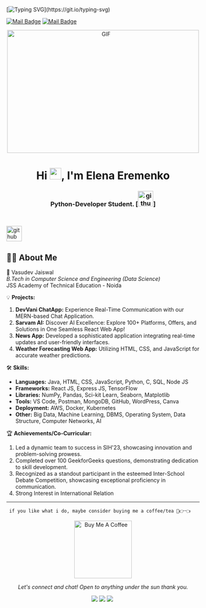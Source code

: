<!-- Typing SVG -->
[![Typing SVG](https://readme-typing-svg.herokuapp.com?size=24&width=600&lines=Welcome+To+Elena+Eremenko's+Github+Profile..)](https://git.io/typing-svg)

[![Mail Badge](https://img.shields.io/badge/-l_takhtarova?style=flat&labelColor=e84393&logo=instagram&logoColor=white)](https://www.instagram.com/l_takhtarova) [![Mail Badge](https://img.shields.io/badge/-elenaeremenko1401@gmail.com-c0392b?style=flat&labelColor=c0392b&logo=gmail&logoColor=white)](mailto:elenafisenko1401@gmail.com)
<br> 
 <p align="center">
<img align="center" alt="GIF" src="https://github.com/abhisheknaiidu/abhisheknaiidu/blob/master/code.gif?raw=true" width="500" height="320" />
</p>
<h1 align="center">Hi <img src="https://raw.githubusercontent.com/MartinHeinz/MartinHeinz/master/wave.gif" width="30px">, I'm Elena Eremenko</h1>
<h3 align="center">Python-Developer Student.
 [<img src='https://img.shields.io/badge/logo-python-blue?logo=python' alt='github' height='40'>]
</h3>


<br>

[<img src='https://cdn.jsdelivr.net/npm/simple-icons@3.0.1/icons/github.svg' alt='github' height='40'>](https://github.com/VasudevJaiswal) 
 
<!-- <a href='https://archiveprogram.github.com/VasudevJaiswal'><img src='https://raw.githubusercontent.com/acervenky/animated-github-badges/master/assets/acbadge.gif' width='40' height='40'></a> <a href='https://docs.github.com/VasudevJaiswal'><img src='https://raw.githubusercontent.com/acervenky/animated-github-badges/master/assets/devbadge.gif' width='40' height='40'></a> <a href='https://github.com/VasudevJaiswal'><img src='https://raw.githubusercontent.com/acervenky/animated-github-badges/master/assets/pro.gif' width='40' height='40'></a> <a href='https://stars.github.com/VasudevJaiswal'><img src='https://raw.githubusercontent.com/acervenky/animated-github-badges/master/assets/starbadge.gif' width='35' height='35'></a> 
<br/> -->

## 🙋‍♂️ About Me

🚀 Vasudev Jaiswal  
*B.Tech in Computer Science and Engineering (Data Science)*  
JSS Academy of Technical Education - Noida  

💡 **Projects:**
1. **DevVani ChatApp:** Experience Real-Time Communication with our MERN-based Chat Application.
2. **Sarvam AI:** Discover AI Excellence: Explore 100+ Platforms, Offers, and Solutions in One Seamless React Web App!
5. **News App:** Developed a sophisticated application integrating real-time updates and user-friendly interfaces.
6. **Weather Forecasting Web App:** Utilizing HTML, CSS, and JavaScript for accurate weather predictions.

🛠️ **Skills:**
- **Languages:** Java, HTML, CSS, JavaScript, Python, C, SQL, Node JS
- **Frameworks:** React JS, Express JS, TensorFlow
- **Libraries:** NumPy, Pandas, Sci-kit Learn, Seaborn, Matplotlib
- **Tools:** VS Code, Postman, MongoDB, GitHub, WordPress, Canva
- **Deployment:** AWS, Docker, Kubernetes
- **Other:** Big Data, Machine Learning, DBMS, Operating System, Data Structure, Computer Networks, AI

🏆 **Achievements/Co-Curricular:**
1. Led a dynamic team to success in SIH'23, showcasing innovation and problem-solving prowess.
2. Completed over 100 GeekforGeeks questions, demonstrating dedication to skill development.
3. Recognized as a standout participant in the esteemed Inter-School Debate Competition, showcasing exceptional proficiency in communication.
4. Strong Interest in International Relation 


     

***
     if you like what i do, maybe consider buying me a coffee/tea 🥺👉👈
<p align ="center">
<a href="https://www.buymeacoffee.com/VasudevJaiswal" target="_blank"><img src="https://cdn.buymeacoffee.com/buttons/v2/default-red.png" alt="Buy Me A Coffee" width="150" ></a>
     </p>
 <p align="center">
  <i>Let's connect and chat! Open to anything under the sun thank you.</i>

  <p align="center">
    <a href="https://twitter.com/VasudevJaiswal_" alt="Twitter"><img src="https://raw.githubusercontent.com/jayehernandez/jayehernandez/a7a82fe5586c5a4c293dc393b87d9c66df682b0b/readme/twitter-fill.svg"></a>
    <a href="https://in.linkedin.com/in/VasudevJaiswal" alt="Linkedin"><img src="https://raw.githubusercontent.com/jayehernandez/jayehernandez/a7a82fe5586c5a4c293dc393b87d9c66df682b0b/readme/linkedin-fill.svg"></a>
    <a href="mailto:vasujaiswal00@gmail.com" alt="Contact me"><img src="https://raw.githubusercontent.com/jayehernandez/jayehernandez/a7a82fe5586c5a4c293dc393b87d9c66df682b0b/readme/mail-fill.svg"></a>
    <a href="https://vasudevjaiswal.github.io/MyPortfolio/" alt="My site"><img 
<br/>

<!-- ![Visitor Count](https://profile-counter.glitch.me/VasudevJaiswal/count.svg) -->
     
